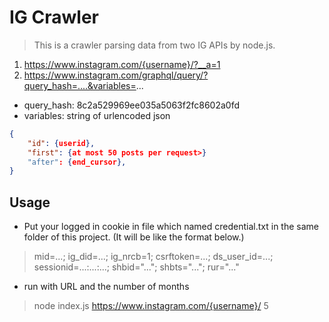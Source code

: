 # IG Crawler
> This is a crawler parsing data from two IG APIs by node.js.

1. https://www.instagram.com/{username}/?__a=1
2. https://www.instagram.com/graphql/query/?query_hash=....&variables=...
* query_hash: 8c2a529969ee035a5063f2fc8602a0fd
* variables: string of urlencoded json
```json
{
    "id": {userid},
    "first": {at most 50 posts per request>}
    "after": {end_cursor},
}
```

## Usage
* Put your logged in cookie in file which named credential.txt in the same folder of this project. (It will be like the format below.)
> mid=...; ig_did=...; ig_nrcb=1; csrftoken=...; ds_user_id=...; sessionid=...:...:...; shbid="..."; shbts="..."; rur="..."

* run with URL and the number of months
> node index.js https://www.instagram.com/{username}/ 5
